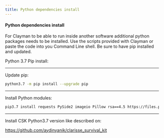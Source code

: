 ```yaml
---
title: Python dependencies install
---
```

#### Python dependencies install

For Clayman to be able to run inside another software additional python packages needs to be installed. 
Use the scripts provided with Clayman or paste the code into you Command Line shell. Be sure to have pip installed and updated.

Python 3.7 Pip install:


----
Update pip:

~~~bash
python3.7 -m pip install --upgrade pip
~~~


----
Install Python modules:

~~~bash
pip3.7 install requests PySide2 imageio Pillow rsa==4.5 https://files.pythonhosted.org/packages/46/be/4e6d6e89c3239108709bd4bcbe95777c715510023c8d394bdffebf4596fc/colorgram.py-1.2.0-py2.py3-none-any.whl
~~~



----
Install CSK Python3.7 version like described on:

https://github.com/aydinyanik/clarisse_survival_kit
